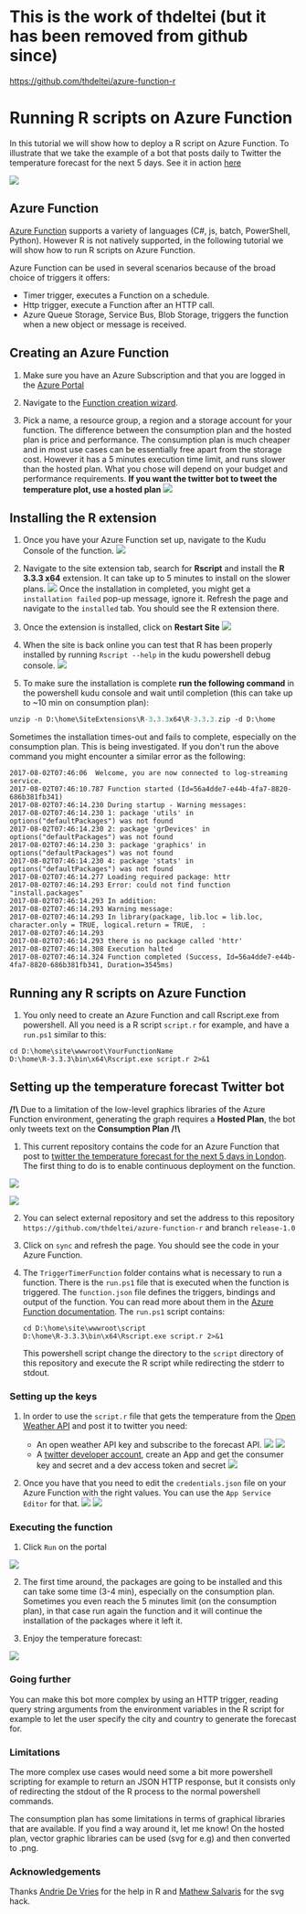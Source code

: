 # This is the work of thdeltei (but it has been removed from github since)

https://github.com/thdeltei/azure-function-r

# Running R scripts on Azure Function

In this tutorial we will show how to deploy a R script on Azure Function. To illustrate that we take the example of a bot that posts daily to Twitter the temperature forecast for the next 5 days. See it in action [here](https://twitter.com/thdelteil)

![](./media/00_tweet.PNG)

## Azure Function

[Azure Function](https://azure.microsoft.com/en-us/services/functions/) supports a variety of languages (C#, js, batch, PowerShell, Python). However R is not natively supported, in the following tutorial we will show how to run R scripts on Azure Function.

Azure Function can be used in several scenarios because of the broad choice of triggers it offers:
- Timer trigger, executes a Function on a schedule.
- Http trigger, execute a Function after an HTTP call.
- Azure Queue Storage, Service Bus, Blob Storage, triggers the function when a new object or message is received.

## Creating an Azure Function

1. Make sure you have an Azure Subscription and that you are logged in the [Azure Portal](https://ms.portal.azure.com)

2. Navigate to the [Function creation wizard](https://ms.portal.azure.com/#create/Microsoft.FunctionApp).

3. Pick a name, a resource group, a region and a storage account for your function. The difference between the consumption plan and the hosted plan is price and performance. The consumption plan is much cheaper and in most use cases can be essentially free apart from the storage cost. However it has a 5 minutes execution time limit, and runs slower than the hosted plan. What you chose will depend on your budget and performance requirements. **If you want the twitter bot to tweet the temperature plot, use a hosted plan** ![](./media/0_function_creation.PNG)

## Installing the R extension

1. Once you have your Azure Function set up, navigate to the Kudu Console of the function. ![](./media/1_kudu_console.PNG)

2. Navigate to the site extension tab, search for **Rscript** and install the **R 3.3.3 x64** extension. It can take up to 5 minutes to install on the slower plans. ![](./media/2_install_extension.PNG) Once the installation in completed, you might get a `installation failed` pop-up message, ignore it. Refresh the page and navigate to the `installed` tab. You should see the R extension there.


3. Once the extension is installed, click on **Restart Site** ![](./media/3_restart.PNG)

4. When the site is back online you can test that R has been properly installed by running `Rscript --help` in the kudu powershell debug console.
![](./media/5_successful_deployment.PNG)

5. To make sure the installation is complete **run the following command** in the powershell kudu console and wait until completion (this can take up to ~10 min on consumption plan):

```ps
unzip -n D:\home\SiteExtensions\R-3.3.3x64\R-3.3.3.zip -d D:\home
```

Sometimes the installation times-out and fails to complete, especially on the consumption plan. This is being investigated. If you don't run the above command you might encounter a similar error as the following:

```
2017-08-02T07:46:06  Welcome, you are now connected to log-streaming service.
2017-08-02T07:46:10.787 Function started (Id=56a4dde7-e44b-4fa7-8820-686b381fb341)
2017-08-02T07:46:14.230 During startup - Warning messages:
2017-08-02T07:46:14.230 1: package 'utils' in options("defaultPackages") was not found
2017-08-02T07:46:14.230 2: package 'grDevices' in options("defaultPackages") was not found
2017-08-02T07:46:14.230 3: package 'graphics' in options("defaultPackages") was not found
2017-08-02T07:46:14.230 4: package 'stats' in options("defaultPackages") was not found
2017-08-02T07:46:14.277 Loading required package: httr
2017-08-02T07:46:14.293 Error: could not find function "install.packages"
2017-08-02T07:46:14.293 In addition:
2017-08-02T07:46:14.293 Warning message:
2017-08-02T07:46:14.293 In library(package, lib.loc = lib.loc, character.only = TRUE, logical.return = TRUE,  :
2017-08-02T07:46:14.293 
2017-08-02T07:46:14.293 there is no package called 'httr'
2017-08-02T07:46:14.308 Execution halted
2017-08-02T07:46:14.324 Function completed (Success, Id=56a4dde7-e44b-4fa7-8820-686b381fb341, Duration=3545ms)
```


## Running any R scripts on Azure Function

1. You only need to create an Azure Function and call Rscript.exe from powershell. All you need is a R script `script.r` for example, and have a `run.ps1` similar to this:

```
cd D:\home\site\wwwroot\YourFunctionName
D:\home\R-3.3.3\bin\x64\Rscript.exe script.r 2>&1
```


## Setting up the temperature forecast Twitter bot

**/!\\** Due to a limitation of the low-level graphics libraries of the Azure Function environment, generating the graph requires a **Hosted Plan**, the bot only tweets text on the **Consumption Plan** **/!\\**

1. This current repository contains the code for an Azure Function that post to [twitter the temperature forecast for the next 5 days in London](https://twitter.com/thdelteil). The first thing to do is to enable continuous deployment on the function. 

![](./media/41_deployment.PNG)

![](./media/4_deployment.PNG)

2. You can select external repository and set the address to this repository `https://github.com/thdeltei/azure-function-r` and branch `release-1.0`

3. Click on `sync` and refresh the page. You should see the code in your Azure Function. 

4. The `TriggerTimerFunction` folder contains what is necessary to run a function. There is the `run.ps1` file that is executed when the function is triggered. The `function.json` file defines the triggers, bindings and output of the function. You can read more about them in the [Azure Function documentation](https://docs.microsoft.com/en-us/azure/azure-functions/). The `run.ps1` script contains:
    ```
    cd D:\home\site\wwwroot\script
    D:\home\R-3.3.3\bin\x64\Rscript.exe script.r 2>&1
    ```
    This powershell script change the directory to the `script` directory of this repository and execute the R script while redirecting the stderr to stdout.

### Setting up the keys

1. In order to use the `script.r` file that gets the temperature from the [Open Weather API](https://openweathermap.org/api) and post it to twitter you need:
    - An open weather API key and subscribe to the forecast API. ![](./media/6_weather_api.PNG)
    ![](./media/61_weather_key.PNG)
    - A [twitter developer account](https://dev.twitter.com/), create an App and get the consumer key and secret and a dev access token and secret 
    ![](./media/7_twitter_keys.PNG)

2. Once you have that you need to edit the `credentials.json` file on your Azure Function with the right values. You can use the `App Service Editor` for that. ![](./media/8_app_service_editor.PNG)
![](./media/81_app_service_editor_json.PNG)

### Executing the function

1. Click `Run` on the portal

 ![](./media/9_run_the_function.PNG)

2. The first time around, the packages are going to be installed and this can take some time (3-4 min), especially on the consumption plan. Sometimes you even reach the 5 minutes limit (on the consumption plan), in that case run again the function and it will continue the installation of the packages where it left it.


3. Enjoy the temperature forecast:

 ![](./media/00_tweet.PNG)


### Going further

You can make this bot more complex by using an HTTP trigger, reading query string arguments from the environment variables in the R script for example to let the user specify the city and country to generate the forecast for.

### Limitations

The more complex use cases would need some a bit more powershell scripting for example to return an JSON HTTP response, but it consists only of redirecting the stdout of the R process to the normal powershell commands.

The consumption plan has some limitations in terms of graphical libraries that are available. If you find a way around it, let me know! On the hosted plan, vector graphic libraries can be used (svg for e.g) and then converted to .png.

### Acknowledgements

Thanks [Andrie De Vries](https://github.com/andrie) for the help in R and [Mathew Salvaris](https://github.com/msalvaris) for the svg hack.
